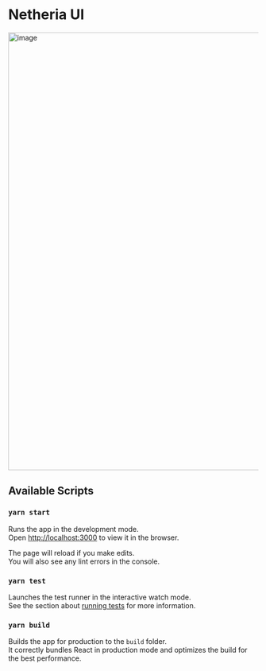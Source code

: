 # Netheria UI

<img width="881" alt="image" src="https://user-images.githubusercontent.com/2073707/183795705-0a072b50-d07d-4886-b7cc-805841f7a9bb.png">

## Available Scripts

### `yarn start`

Runs the app in the development mode.\
Open [http://localhost:3000](http://localhost:3000) to view it in the browser.

The page will reload if you make edits.\
You will also see any lint errors in the console.

### `yarn test`

Launches the test runner in the interactive watch mode.\
See the section about [running tests](https://facebook.github.io/create-react-app/docs/running-tests) for more information.

### `yarn build`

Builds the app for production to the `build` folder.\
It correctly bundles React in production mode and optimizes the build for the best performance.

